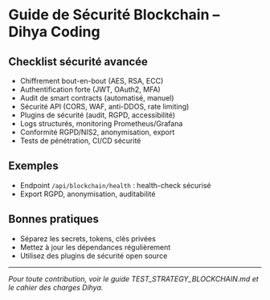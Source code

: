 # Guide de Sécurité Blockchain – Dihya Coding

## Checklist sécurité avancée
- Chiffrement bout-en-bout (AES, RSA, ECC)
- Authentification forte (JWT, OAuth2, MFA)
- Audit de smart contracts (automatisé, manuel)
- Sécurité API (CORS, WAF, anti-DDOS, rate limiting)
- Plugins de sécurité (audit, RGPD, accessibilité)
- Logs structurés, monitoring Prometheus/Grafana
- Conformité RGPD/NIS2, anonymisation, export
- Tests de pénétration, CI/CD sécurité

## Exemples
- Endpoint `/api/blockchain/health` : health-check sécurisé
- Export RGPD, anonymisation, auditabilité

## Bonnes pratiques
- Séparez les secrets, tokens, clés privées
- Mettez à jour les dépendances régulièrement
- Utilisez des plugins de sécurité open source

---

*Pour toute contribution, voir le guide TEST_STRATEGY_BLOCKCHAIN.md et le cahier des charges Dihya.*

